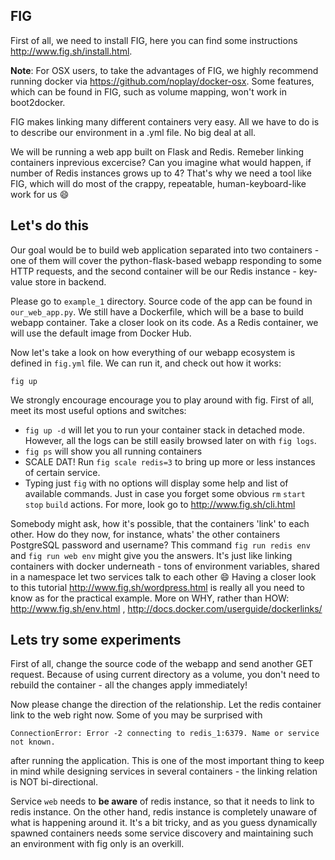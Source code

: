 ## FIG

First of all, we need to install FIG, here you can find some instructions http://www.fig.sh/install.html.

**Note**: For OSX users, to take the advantages of FIG, we highly recommend running docker via https://github.com/noplay/docker-osx. Some features, which can be found in FIG, such as volume mapping, won't work in boot2docker.

FIG makes linking many different containers very easy. All we have to do is to describe our environment in a .yml file. No big deal at all. 

We will be running a web app built on Flask and Redis. Remeber linking containers inprevious excercise? Can you imagine what would happen, if number of Redis instances grows up to 4? That's why we need a tool like FIG, which will do most of the crappy, repeatable, human-keyboard-like work for us :smile:

## Let's do this

Our goal would be to build web application separated into two containers - one of them will cover the python-flask-based webapp responding to some HTTP requests, and the second container will be our Redis instance - key-value store in backend.

Please go to `example_1` directory.
Source code of the app can be found in `our_web_app.py`.
We still have a Dockerfile, which will be a base to build webapp container. Take a closer look on its code.
As a Redis container, we will use the default image from Docker Hub.

Now let's take a look on how everything of our webapp ecosystem is defined in `fig.yml` file. We can run it, and check out how it works:
```
fig up
```

We strongly encourage encourage you to play around with fig. First of all, meet its most useful options and switches:
* `fig up -d` will let you to run your container stack in detached mode. However, all the logs can be still easily browsed later on with `fig logs`. 
* `fig ps` will show you all running containers
* SCALE DAT! Run `fig scale redis=3` to bring up more or less instances of certain service. 
* Typing just `fig` with no options will display some help and list of available commands. Just in case you forget some obvious `rm` `start` `stop` `build` actions.
For more, look go to http://www.fig.sh/cli.html

Somebody might ask, how it's possible, that the containers 'link' to each other. How do they now, for instance, whats' the other containers PostgreSQL password and username? This command `fig run redis env` and `fig run web env` might give you the answers. It's just like linking containers with docker underneath - tons of environment variables, shared in a namespace let two services talk to each other :smile: Having a closer look to this tutorial http://www.fig.sh/wordpress.html is really all you need to know as for the practical example. More on WHY, rather than HOW: http://www.fig.sh/env.html , http://docs.docker.com/userguide/dockerlinks/

## Lets try some experiments 

First of all, change the source code of the webapp and send another GET request. Because of using current directory as a volume, you don't need to rebuild the container - all the changes apply immediately!

Now please change the direction of the relationship. Let the redis container link to the web right now. Some of you may be surprised with 
```
ConnectionError: Error -2 connecting to redis_1:6379. Name or service not known.
```
after running the application. This is one of the most important thing to keep in mind while designing services in several containers - the linking relation is NOT bi-directional.

Service `web` needs to **be aware** of redis instance, so that it needs to link to redis instance. On the other hand, redis instance is completely unaware of what is happening around it. It's a bit tricky, and as you guess dynamically spawned containers needs some service discovery and maintaining such an environment with fig only is an overkill.


